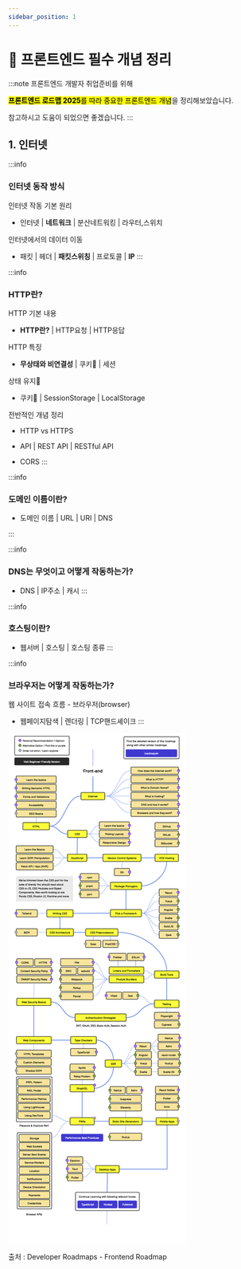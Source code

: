 ```yaml
---
sidebar_position: 1
---
```


# 🍪 프론트엔드 필수 개념 정리


:::note
프론트엔드 개발자 취업준비를 위해

<mark>**프론트엔드 로드맵 2025**를 따라 중요한 프론트엔드 개념</mark>을 정리해보았습니다.

참고하시고 도움이 되었으면 좋겠습니다.
:::

## 1. 인터넷
:::info

### 인터넷 동작 방식

인터넷 작동 기본 원리

- 인터넷 | **네트워크** | 분산네트워킹 | 라우터,스위치

인터넷에서의 데이터 이동

- 패킷 | 헤더 | **패킷스위칭** | 프로토콜 | **IP**
:::

:::info
### HTTP란?

HTTP 기본 내용

- **HTTP란?** | HTTP요청 | HTTP응답

HTTP 특징

- **무상태와 비연결성** | 쿠키🍪 | 세션

상태 유지🍪

- 쿠키🍪 | SessionStorage | LocalStorage

전반적인 개념 정리

- HTTP vs HTTPS 

- API | REST API | RESTful API 

- CORS
:::

:::info
### 도메인 이름이란?


- 도메인 이름 | URL | URI | DNS


:::

:::info
### DNS는 무엇이고 어떻게 작동하는가?


- DNS | IP주소 | 캐시
:::


:::info
### 호스팅이란?
- 웹서버 | 호스팅 | 호스팅 종류
:::


:::info
### 브라우저는 어떻게 작동하는가?
웹 사이트 접속 흐름 - 브라우저(browser)
- 웹페이지탐색 | 렌더링 | TCP핸드셰이크
:::



![Frontend Roadmap Dropdown](./img/fe-roadmap.png)

출처 : Developer Roadmaps - Frontend Roadmap